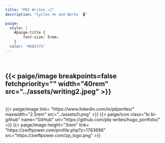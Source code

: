 ```yaml
---
title: "PBJ Writes ✍🏻"
description: "Cycles 🚲 and Works  🖥️"

paige:
  style: |
    #paige-title {
        font-size: 5rem;
    }
  color: "#6831f5"
---
```

<br>

{{< paige/image
    breakpoints=false
    fetchpriority=""
    width="40rem"
    src="../assets/writing2.jpeg" >}} 
---
<br>
<div class="column-gap-3 d-flex display-6 justify-content-center mb-3">
{{< paige/image link= "https://www.linkedin.com/in/pbjwrites/" maxwidth="2.5rem" src="../assets/li.png" >}} 
{{< paige/icon class="bi bi-github" name="GitHub" url="https://github.com/pbj-writes/hugo_portfolio/" >}}
{{< paige/image height="3rem" link= "https://zwiftpower.com/profile.php?z=1783696" src="https://zwiftpower.com/zp_logo.png" >}}

   <style>
  .strava-badge- { display: inline-block; height: 48px; }
  .strava-badge- img { visibility: hidden; height: 48px; }
  .strava-badge-:hover { background-position: 0 -63px; }
  .strava-badge-follow { height: 48px; width: 48px; background: url(//badges.strava.com/echelon-sprite-48.png) no-repeat 0 0; }
</style>
<a href="https://strava.com/athletes/8610265" class="strava-badge- strava-badge-follow" target="_blank"><img src="//badges.strava.com/echelon-sprite-48.png" alt="Strava" /></a>
</div>             